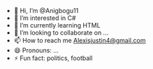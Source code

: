 - 👋 Hi, I’m @Anigbogu11
- 👀 I’m interested in C#
- 🌱 I’m currently learning HTML
- 💞️ I’m looking to collaborate on ...
- 📫 How to reach me Alexisjustin4@gmail.com 
- 😄 Pronouns: ...
- ⚡ Fun fact: politics, football 

<!---
Anigbogu11/Anigbogu11 is a ✨ special ✨ repository because its `README.md` (this file) appears on your GitHub profile.
You can click the Preview link to take a look at your changes.
--->
